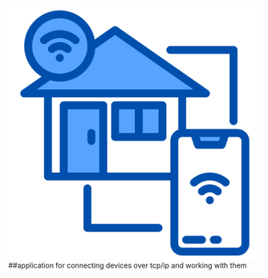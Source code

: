 ![Home-Assistant](https://github.com/artemned/Home-Assistant/blob/main/base.png)
##application for connecting devices over tcp/ip and working with them
